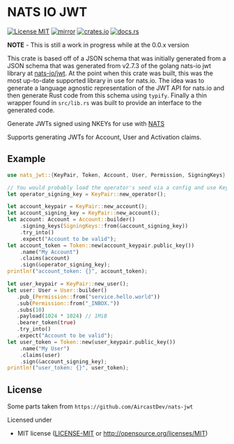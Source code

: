 # NATS IO JWT

[![License MIT](https://img.shields.io/badge/License-MIT-blue.svg)](http://opensource.org/licenses/MIT)
[![mirror](https://img.shields.io/badge/mirror-github-blue)](https://github.com/nats-io/jwt)
[![crates.io](https://img.shields.io/crates/v/nats-io-jwt.svg)](https://crates.io/crates/nats-io-jwt)
[![docs.rs](https://docs.rs/nats-io-jwt/badge.svg)](https://docs.rs/nats-io-jwt)

**NOTE** - This is still a work in progress while at the 0.0.x version

This crate is based off of a JSON schema that was initially generated from
a JSON schema that was generated from v2.7.3 of the golang nats-io jwt library
at [nats-io/jwt](https://github.com/nats-io/jwt). At the point when this
crate was built, this was the most up-to-date supported library in use for
nats.io. The idea was to generate a language agnostic representation of the JWT
API for nats.io and then generate Rust code from this schema using `typify`.
Finally a thin wrapper found in `src/lib.rs` was built to provide an interface
to the generated code.

<!-- cargo-sync-readme start -->

Generate JWTs signed using NKEYs for use with [NATS](https://nats.io)

Supports generating JWTs for Account, User and Activation claims.

## Example

```rust
use nats_jwt::{KeyPair, Token, Account, User, Permission, SigningKeys};

// You would probably load the operator's seed via a config and use KeyPair::from_seed
let operator_signing_key = KeyPair::new_operator();

let account_keypair = KeyPair::new_account();
let account_signing_key = KeyPair::new_account();
let account: Account = Account::builder()
    .signing_keys(SigningKeys::from(&account_signing_key))
    .try_into()
    .expect("Account to be valid");
let account_token = Token::new(account_keypair.public_key())
    .name("My Account")
    .claims(account)
    .sign(&operator_signing_key);
println!("account_token: {}", account_token);

let user_keypair = KeyPair::new_user();
let user: User = User::builder()
   .pub_(Permission::from("service.hello.world"))
   .sub(Permission::from("_INBOX."))
   .subs(10)
   .payload(1024 * 1024) // 1MiB
   .bearer_token(true)
   .try_into()
   .expect("Account to be valid");
let user_token = Token::new(user_keypair.public_key())
    .name("My User")
    .claims(user)
    .sign(&account_signing_key);
println!("user_token: {}", user_token);
```

## License

Some parts taken from `https://github.com/AircastDev/nats-jwt`

Licensed under

- MIT license
  ([LICENSE-MIT](LICENSE-MIT) or <http://opensource.org/licenses/MIT>)


<!-- cargo-sync-readme end -->
